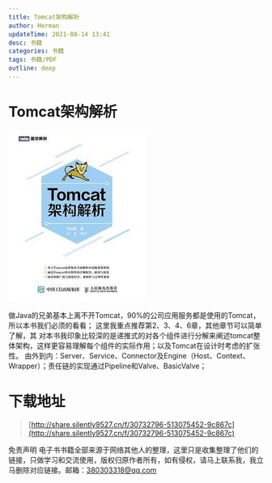 ```yaml
---
title: Tomcat架构解析
author: Herman
updateTime: 2021-08-14 13:41
desc: 书籍
categories: 书籍
tags: 书籍/PDF
outline: deep
---
```


# Tomcat架构解析

![](https://raw.githubusercontent.com/silently9527/images/main/008i3skNgy1guana97qzmj607i09e3yg02.jpg)

做Java的兄弟基本上离不开Tomcat，90%的公司应用服务都是使用的Tomcat，所以本书我们必须的看看； 这里我重点推荐第2、3、4、6章，其他章节可以简单了解，其
对本书我印象比较深的是递推式的对各个组件进行分解来阐述tomcat整体架构，这样更容易理解每个组件的实际作用；以及Tomcat在设计时考虑的扩张性。
由外到内：Server、Service、Connector及Engine（Host、Context、Wrapper）；责任链的实现通过Pipeline和Valve、BasicValve；



# 下载地址
> [http://share.silently9527.cn/f/30732796-513075452-9c867c](http://share.silently9527.cn/f/30732796-513075452-9c867c)

免责声明
电子书书籍全部来源于网络其他人的整理，这里只是收集整理了他们的链接，只做学习和交流使用，版权归原作者所有，如有侵权，请马上联系我，我立马删除对应链接。邮箱：380303318@qq.com

